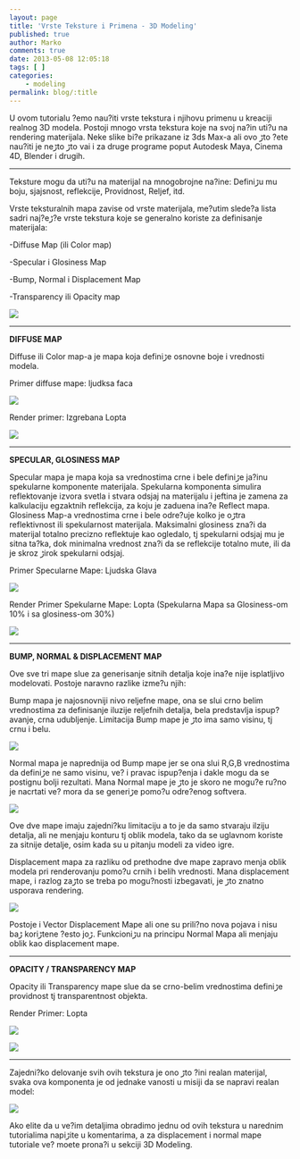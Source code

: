 ```yaml
---
layout: page
title: 'Vrste Teksture i Primena - 3D Modeling'
published: true
author: Marko
comments: true
date: 2013-05-08 12:05:18
tags: [ ]
categories:
    - modeling
permalink: blog/:title
---
```

U ovom tutorialu ?emo nau?iti vrste tekstura i njihovu primenu u kreaciji realnog 3D modela. Postoji mnogo vrsta tekstura koje na svoj na?in uti?u na rendering materijala. Neke slike bi?e prikazane iz 3ds Max-a ali ovo ڑto ?ete nau?iti je neڑto ڑto va‍i i za druge programe poput Autodesk Maya, Cinema 4D, Blender i drugih.

* * *

Teksture mogu da uti?u na materijal na mnogobrojne na?ine: Definiڑu mu boju, sjajsnost, reflekcije, Providnost, Reljef, itd. 

Vrste teksturalnih mapa zavise od vrste materijala, me?utim slede?a lista sadr‍i naj?eڑ?e vrste tekstura koje se generalno koriste za definisanje materijala:

-Diffuse Map (ili Color map)
  
-Specular i Glosiness Map
  
-Bump, Normal i Displacement Map
  
-Transparency ili Opacity map 

![][1]

* * *

**DIFFUSE MAP**

Diffuse ili Color map-a je mapa koja definiڑe osnovne boje i vrednosti modela. 

Primer diffuse mape: ljudksa faca

![][2]

Render primer: Izgrebana Lopta

![][3]

* * *

**SPECULAR, GLOSINESS MAP**

Specular mapa je mapa koja sa vrednostima crne i bele definiڑe ja?inu spekularne komponente materijala. Spekularna komponenta simulira reflektovanje izvora svetla i stvara odsjaj na materijalu i jeftina je zamena za kalkulaciju egzaktnih reflekcija, za koju je zadu‍ena ina?e Reflect mapa. Glosiness Map-a vrednostima crne i bele odre?uje kolko je oڑtra reflektivnost ili spekularnost materijala. Maksimalni glosiness zna?i da materijal totalno precizno reflektuje kao ogledalo, tj spekularni odsjaj mu je sitna ta?ka, dok minimalna vrednost zna?i da se reflekcije totalno mute, ili da je skroz ڑirok spekularni odsjaj.

Primer Specularne Mape: Ljudska Glava

![][4]

Render Primer Spekularne Mape: Lopta (Spekularna Mapa sa Glosiness-om 10% i sa glosiness-om 30%)

![][5]

* * *

**BUMP, NORMAL & DISPLACEMENT MAP**

Ove sve tri mape slu‍e za generisanje sitnih detalja koje ina?e nije isplatljivo modelovati. Postoje naravno razlike izme?u njih:

Bump mapa je najosnovniji nivo reljefne mape, ona se slu‍i crno belim vrednostima za definisanje iluzije reljefnih detalja, bela predstavlja ispup?avanje, crna udubljenje. Limitacija Bump mape je ڑto ima samo visinu, tj crnu i belu.

![][6]

Normal mapa je naprednija od Bump mape jer se ona slu‍i R,G,B vrednostima da definiڑe ne samo visinu, ve? i pravac ispup?enja i dakle mogu da se postignu bolji rezultati. Mana Normal mape je ڑto je skoro ne mogu?e ru?no je nacrtati ve? mora da se generiڑe pomo?u odre?enog softvera.

![][7]

Ove dve mape imaju zajedni?ku limitaciju a to je da samo stvaraju ilziju detalja, ali ne menjaju konturu tj oblik modela, tako da se uglavnom koriste za sitnije detalje, osim kada su u pitanju modeli za video igre.

Displacement mapa za razliku od prethodne dve mape zapravo menja oblik modela pri renderovanju pomo?u crnih i belih vrednosti. Mana displacement mape, i razlog zaڑto se treba po mogu?nosti izbegavati, je ڑto znatno usporava rendering.

![][8]

Postoje i Vector Displacement Mape ali one su prili?no nova pojava i nisu baڑ koriڑtene ?esto joڑ. Funkcioniڑu na principu Normal Mapa ali menjaju oblik kao displacement mape. 

* * *

**OPACITY / TRANSPARENCY MAP**

Opacity ili Transparency mape slu‍e da se crno-belim vrednostima definiڑe providnost tj transparentnost objekta.

Render Primer: Lopta

![][9]

![][10]

* * *

Zajedni?ko delovanje svih ovih tekstura je ono ڑto ?ini realan materijal, svaka ova komponenta je od jednake va‍nosti u misiji da se napravi realan model:

![][11] 

Ako ‍elite da u ve?im detaljima obradimo jednu od ovih tekstura u narednim tutorialima napiڑite u komentarima, a za displacement i normal mape tutoriale ve? mo‍ete prona?i u sekciji 3D Modeling.

 [1]: {{site.baseurl}}/images/post/uploads/2013/05/01.jpg
 [2]: {{site.baseurl}}/images/post/uploads/2013/05/02.jpg
 [3]: {{site.baseurl}}/images/post/uploads/2013/05/03.jpg
 [4]: {{site.baseurl}}/images/post/uploads/2013/05/04.jpg
 [5]: {{site.baseurl}}/images/post/uploads/2013/05/05b.jpg
 [6]: {{site.baseurl}}/images/post/uploads/2013/05/06.jpg
 [7]: {{site.baseurl}}/images/post/uploads/2013/05/07.jpg
 [8]: {{site.baseurl}}/images/post/uploads/2013/05/08.jpg
 [9]: {{site.baseurl}}/images/post/uploads/2013/05/09.jpg
 [10]: {{site.baseurl}}/images/post/uploads/2013/05/10.jpg
 [11]: {{site.baseurl}}/images/post/uploads/2013/05/11.jpg
